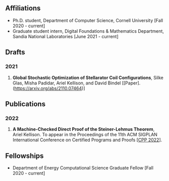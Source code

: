 
## Affiliations 
+ Ph.D. student, Department of Computer Science, Cornell University [Fall 2020 - current]
+ Graduate student intern, Digital Foundations & Mathematics Department, Sandia National Laboratories [June 2021 - current]

## Drafts

### 2021
1.  **Global Stochastic Optimization of Stellarator Coil Configurations**, Silke Glas, Misha Padidar, Ariel Kellison, and David Bindel [[Paper].(https://arxiv.org/abs/2110.07464)]

## Publications

### 2022

1.  **A Machine-Checked Direct Proof of the Steiner-Lehmus Theorem**, Ariel Kellison. To appear in the Proceedings of the 11th ACM SIGPLAN International Conference on Certified Programs and Proofs [[CPP 2022](https://popl22.sigplan.org/home/CPP-2022)].

## Fellowships
+ Department of Energy Computational Science Graduate Fellow [Fall 2020 - current]

